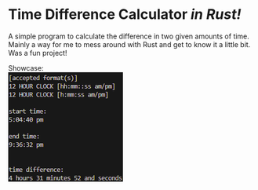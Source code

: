 
# Time Difference Calculator *in Rust!*

A simple program to calculate the difference in two given amounts of time. Mainly a way for me to mess around with Rust and get to know it a little bit. Was a fun project!

Showcase:  
![showcase.png](https://raw.githubusercontent.com/sstock2005/time-diff-calc/main/showcase.png)

